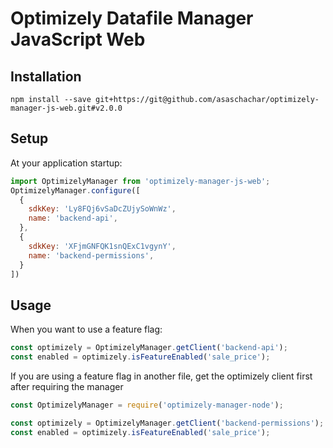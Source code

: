 # Optimizely Datafile Manager JavaScript Web
                                                                        
## Installation
```
npm install --save git+https://git@github.com/asaschachar/optimizely-manager-js-web.git#v2.0.0
```
 
## Setup 
At your application startup:
```javascript
import OptimizelyManager from 'optimizely-manager-js-web';
OptimizelyManager.configure([
  {
    sdkKey: 'Ly8FQj6vSaDcZUjySoWnWz',
    name: 'backend-api',
  },
  {
    sdkKey: 'XFjmGNFQK1snQExC1vgynY',
    name: 'backend-permissions',
  }
])
```

## Usage
When you want to use a feature flag:
```javascript
const optimizely = OptimizelyManager.getClient('backend-api');
const enabled = optimizely.isFeatureEnabled('sale_price');
```                                                                     
                                                                        
If you are using a feature flag in another file, get the optimizely client first after requiring the manager

```javascript
const OptimizelyManager = require('optimizely-manager-node');

const optimizely = OptimizelyManager.getClient('backend-permissions');
const enabled = optimizely.isFeatureEnabled('sale_price');
```
